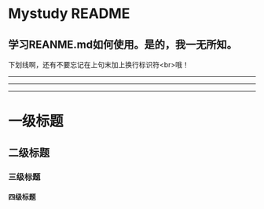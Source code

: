 # Mystudy README
## 学习REANME.md如何使用。是的，我一无所知。<br>
下划线啊，还有不要忘记在上句末加上换行标识符\<br>哦！
***
---
___
# 一级标题
## 二级标题
### 三级标题
#### 四级标题



